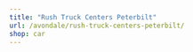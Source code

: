 ```yaml
---
title: "Rush Truck Centers Peterbilt"
url: /avondale/rush-truck-centers-peterbilt/
shop: car
---
```

